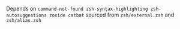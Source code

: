 Depends on ``command-not-found zsh-syntax-highlighting zsh-autosuggestions zoxide catbat`` sourced from ``zsh/external.zsh`` and ``zsh/alias.zsh``
